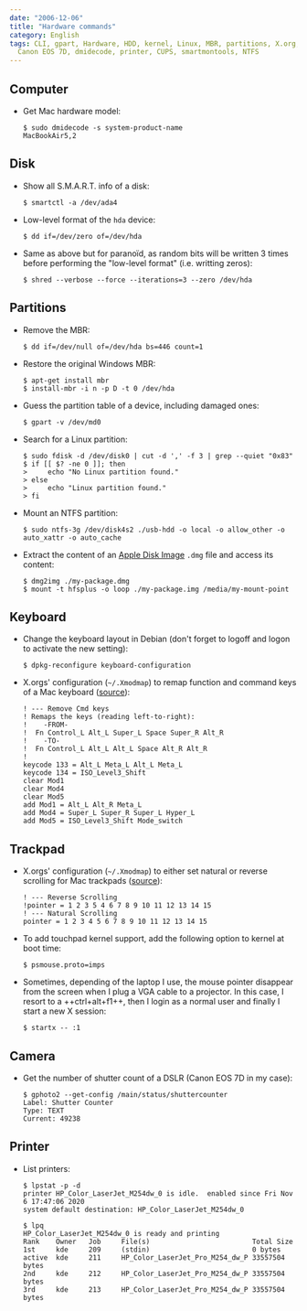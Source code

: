 ```yaml
---
date: "2006-12-06"
title: "Hardware commands"
category: English
tags: CLI, gpart, Hardware, HDD, kernel, Linux, MBR, partitions, X.org, gphoto, DSLR,
  Canon EOS 7D, dmidecode, printer, CUPS, smartmontools, NTFS
---
```


## Computer

- Get Mac hardware model:

  ```shell-session
  $ sudo dmidecode -s system-product-name
  MacBookAir5,2
  ```

## Disk

- Show all S.M.A.R.T. info of a disk:

  ```shell-session
  $ smartctl -a /dev/ada4
  ```

- Low-level format of the `hda` device:

  ```shell-session
  $ dd if=/dev/zero of=/dev/hda
  ```

- Same as above but for paranoïd, as random bits will be written 3 times before performing the "low-level format" (i.e. writting zeros):

  ```shell-session
  $ shred --verbose --force --iterations=3 --zero /dev/hda
  ```

## Partitions

- Remove the MBR:

  ```shell-session
  $ dd if=/dev/null of=/dev/hda bs=446 count=1
  ```

- Restore the original Windows MBR:

  ```shell-session
  $ apt-get install mbr
  $ install-mbr -i n -p D -t 0 /dev/hda
  ```

- Guess the partition table of a device, including damaged ones:

  ```shell-session
  $ gpart -v /dev/md0
  ```

- Search for a Linux partition:

  ```shell-session
  $ sudo fdisk -d /dev/disk0 | cut -d ',' -f 3 | grep --quiet "0x83"
  $ if [[ $? -ne 0 ]]; then
  >     echo "No Linux partition found."
  > else
  >     echo "Linux partition found."
  > fi
  ```

- Mount an NTFS partition:

  ```shell-session
  $ sudo ntfs-3g /dev/disk4s2 ./usb-hdd -o local -o allow_other -o auto_xattr -o auto_cache
  ```

- Extract the content of an [Apple Disk Image](https://en.wikipedia.org/wiki/Apple_Disk_Image) `.dmg` file and access its content:

    ```shell-session
    $ dmg2img ./my-package.dmg
    $ mount -t hfsplus -o loop ./my-package.img /media/my-mount-point
    ```

## Keyboard

- Change the keyboard layout in Debian (don't forget to logoff and logon to activate the new setting):

  ```shell-session
  $ dpkg-reconfigure keyboard-configuration
  ```

- X.orgs' configuration (`~/.Xmodmap`) to remap function and command keys of a Mac keyboard ([source](https://github.com/kdeldycke/dotfiles/blob/cc9d00879f14036498615067349f1d75fcd96bf5/dotfiles-linux/.Xmodmap#L10-L24)):

  ```
  ! --- Remove Cmd keys
  ! Remaps the keys (reading left-to-right):
  !    -FROM-
  !  Fn Control_L Alt_L Super_L Space Super_R Alt_R
  !    -TO-
  !  Fn Control_L Alt_L Alt_L Space Alt_R Alt_R
  !
  keycode 133 = Alt_L Meta_L Alt_L Meta_L
  keycode 134 = ISO_Level3_Shift
  clear Mod1
  clear Mod4
  clear Mod5
  add Mod1 = Alt_L Alt_R Meta_L
  add Mod4 = Super_L Super_R Super_L Hyper_L
  add Mod5 = ISO_Level3_Shift Mode_switch
  ```

## Trackpad

- X.orgs' configuration (`~/.Xmodmap`) to either set natural or reverse scrolling for Mac trackpads ([source](https://github.com/kdeldycke/dotfiles/blob/cc9d00879f14036498615067349f1d75fcd96bf5/dotfiles-linux/.Xmodmap#L1-L4)):

  ```
  ! --- Reverse Scrolling
  !pointer = 1 2 3 5 4 6 7 8 9 10 11 12 13 14 15
  ! --- Natural Scrolling
  pointer = 1 2 3 4 5 6 7 8 9 10 11 12 13 14 15
  ```

- To add touchpad kernel support, add the following option to kernel at boot time:

  ```shell-session
  $ psmouse.proto=imps
  ```

- Sometimes, depending of the laptop I use, the mouse pointer disappear from the screen when I plug a VGA cable to a projector. In this case, I resort to a ++ctrl+alt+f1++, then I login as a normal user and finally I start a new X session:

  ```shell-session
  $ startx -- :1
  ```

## Camera

- Get the number of shutter count of a DSLR (Canon EOS 7D in my case):

  ```shell-session
  $ gphoto2 --get-config /main/status/shuttercounter
  Label: Shutter Counter
  Type: TEXT
  Current: 49238
  ```

## Printer

- List printers:

  ```shell-session
  $ lpstat -p -d
  printer HP_Color_LaserJet_M254dw_0 is idle.  enabled since Fri Nov  6 17:47:06 2020
  system default destination: HP_Color_LaserJet_M254dw_0
  ```

  ```shell-session
  $ lpq
  HP_Color_LaserJet_M254dw_0 is ready and printing
  Rank    Owner   Job     File(s)                         Total Size
  1st     kde     209     (stdin)                         0 bytes
  active  kde     211     HP_Color_LaserJet_Pro_M254_dw_P 33557504 bytes
  2nd     kde     212     HP_Color_LaserJet_Pro_M254_dw_P 33557504 bytes
  3rd     kde     213     HP_Color_LaserJet_Pro_M254_dw_P 33557504 bytes
  ```
